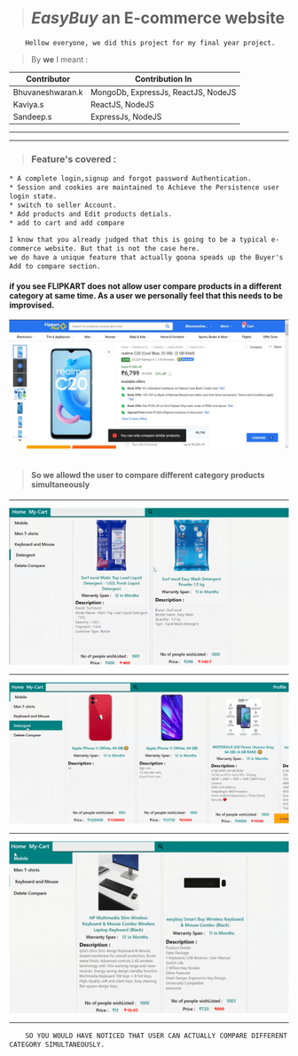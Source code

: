 > # _EasyBuy_ an E-commerce website

        Hellow everyone, we did this project for my final year project.

> By **we** I meant :

| Contributor      | Contribution In                     |
| ---------------- | ----------------------------------- |
| Bhuvaneshwaran.k | MongoDb, ExpressJs, ReactJS, NodeJS |
| Kaviya.s         | ReactJS, NodeJS                     |
| Sandeep.s        | ExpressJs, NodeJS                   |

---

---

> ### Feature's covered :

    * A complete login,signup and forgot password Authentication.
    * Session and cookies are maintained to Achieve the Persistence user login state.
    * switch to seller Account.
    * Add products and Edit products detials.
    * add to cart and add compare

```
I know that you already judged that this is going to be a typical e-commerce website. But that is not the case here.
we do have a unique feature that actually goona speads up the Buyer's Add to compare section.
```

#### if you see **FLIPKART** does not allow user compare products in a different category at same time. As a user we personally feel that this needs to be improvised.

<img src="./images/flipkart.jpeg">
<br/>
<br/>

> #### So we allowd the user to compare different category products simultaneously

---

<img src="./images/Detergent.PNG">

---

<img src="./images/mobile.PNG">

---

<img src="./images/keyboard.PNG">

---

```shell
    SO YOU WOULD HAVE NOTICED THAT USER CAN ACTUALLY COMPARE DIFFERENT CATEGORY SIMULTANEOUSLY.
```
